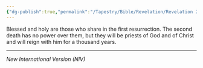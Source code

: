 ```yaml
---
{"dg-publish":true,"permalink":"/Tapestry/Bible/Revelation/Revelation 20_6/","title":"Revelation 20:6","hide":true,"tags":["bible-verse","bible-verse"],"dgHomeLink":true,"dgShowLocalGraph":true,"dgEnableSearch":true}
---
```


 Blessed and holy are those who share in the first resurrection. The second death has no power over them, but they will be priests of God and of Christ and will reign with him for a thousand years.

---
*New International  Version (NIV)*